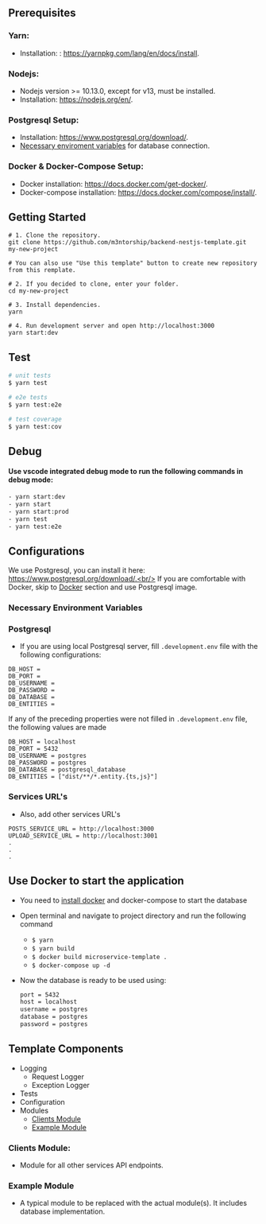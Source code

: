 ## Prerequisites

### Yarn:

- Installation: : https://yarnpkg.com/lang/en/docs/install.

### Nodejs:

- Nodejs version >= 10.13.0, except for v13, must be installed.
- Installation: https://nodejs.org/en/.

### Postgresql Setup:

- Installation: https://www.postgresql.org/download/.
- [Necessary enviroment variables](#Postgresql) for database connection.

### Docker & Docker-Compose Setup:

- Docker installation: https://docs.docker.com/get-docker/.
- Docker-compose installation: https://docs.docker.com/compose/install/.

## Getting Started

```
# 1. Clone the repository.
git clone https://github.com/m3ntorship/backend-nestjs-template.git my-new-project

# You can also use "Use this template" button to create new repository from this remplate.

# 2. If you decided to clone, enter your folder.
cd my-new-project

# 3. Install dependencies.
yarn

# 4. Run development server and open http://localhost:3000
yarn start:dev
```

## Test

```bash
# unit tests
$ yarn test

# e2e tests
$ yarn test:e2e

# test coverage
$ yarn test:cov
```

## Debug

#### Use vscode integrated debug mode to run the following commands in debug mode:

```bash
- yarn start:dev
- yarn start
- yarn start:prod
- yarn test
- yarn test:e2e
```

## Configurations

We use Postgresql, you can install it here: https://www.postgresql.org/download/.<br/>
If you are comfortable with Docker, skip to [Docker](#Docker) section and use Postgresql image.

### Necessary Environment Variables

### Postgresql

- If you are using local Postgresql server, fill `.development.env` file with the following configurations:

```
DB_HOST =
DB_PORT =
DB_USERNAME =
DB_PASSWORD =
DB_DATABASE =
DB_ENTITIES =
```

If any of the preceding properties were not filled in `.development.env` file, the following values are made

```
DB_HOST = localhost
DB_PORT = 5432
DB_USERNAME = postgres
DB_PASSWORD = postgres
DB_DATABASE = postgresql_database
DB_ENTITIES = ["dist/**/*.entity.{ts,js}"]
```

### Services URL's

- Also, add other services URL's

```
POSTS_SERVICE_URL = http://localhost:3000
UPLOAD_SERVICE_URL = http://localhost:3001
.
.
.
```

## Use Docker to start the application

- You need to [install docker](#docker-&-docker-compose-setup) and docker-compose to start the database

- Open terminal and navigate to project directory and run the following command

  - `$ yarn`
  - `$ yarn build`
  - `$ docker build microservice-template .`
  - `$ docker-compose up -d`

- Now the database is ready to be used using:
  ```bash
  port = 5432
  host = localhost
  username = postgres
  database = postgres
  password = postgres
  ```

## Template Components

- Logging
  - Request Logger
  - Exception Logger
- Tests
- Configuration
- Modules
  - [Clients Module](#Clients-Module)
  - [Example Module](#Example-Module)

### Clients Module:

- Module for all other services API endpoints.

### Example Module

- A typical module to be replaced with the actual module(s). It includes database implementation.
